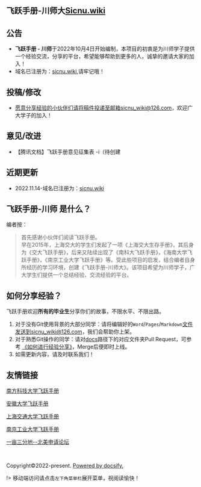 <!-- 运行时间统计 -->
  <!-- <script language=javascript>
    // window.onload = function(){
    //   siteTime();
    // }
    function siteTime() {
      window.setTimeout("siteTime()", 1000);
      var seconds = 1000;
      var minutes = seconds * 60;
      var hours = minutes * 60;
      var days = hours * 24;
      var years = days * 365;
      var today = new Date();
      var todayYear = today.getFullYear();
      var todayMonth = today.getMonth() + 1;
      var todayDate = today.getDate();
      var todayHour = today.getHours();
      var todayMinute = today.getMinutes();
      var todaySecond = today.getSeconds();
      // Date.UTC() -- 返回date对象距世界标准时间(UTC)1970年1月1日午夜之间的毫秒数(时间戳)
      // year - 作为date对象的年份，为4位年份值
      // month - 0-11之间的整数，做为date对象的月份
      // day - 1-31之间的整数，做为date对象的天数
      // hours - 0(午夜24点)-23之间的整数，做为date对象的小时数
      // minutes - 0-59之间的整数，做为date对象的分钟数
      // seconds - 0-59之间的整数，做为date对象的秒数
      // microseconds - 0-999之间的整数，做为date对象的毫秒数
      var t1 = Date.UTC(2022, 10, 4, 00, 00, 00); //2022-10-4 00:00:00
      var t2 = Date.UTC(todayYear, todayMonth, todayDate, todayHour, todayMinute, todaySecond);
      var diff = t2 - t1;
      var diffYears = Math.floor(diff / years);
      var diffDays = Math.floor((diff / days) - diffYears * 365);
      var diffHours = Math.floor((diff - (diffYears * 365 + diffDays) * days) / hours);
      var diffMinutes = Math.floor((diff - (diffYears * 365 + diffDays) * days - diffHours * hours) / minutes);
      var diffSeconds = Math.floor((diff - (diffYears * 365 + diffDays) * days - diffHours * hours - diffMinutes * minutes) / seconds);
      document.getElementById("sitetime").innerHTML = " 本网站已运行 " + diffYears + " 年 " + diffDays + " 天 " + diffHours + " 小时 " + diffMinutes + " 分钟 " + diffSeconds + " 秒 ";
    }siteTime();
  </script> -->

## 飞跃手册-川师大[Sicnu.wiki](https://www.sicnu.wiki)

## 公告

- **飞跃手册 - 川师**于2022年10月4日开始编制，本项目的初衷是为川师学子提供一个经验交流，分享的平台，希望能够帮助到更多的人，诚挚的邀请大家的加入！
- 域名已注册为：[sicnu.wiki](https://sicnu.wiki),请牢记哦！

## 投稿/修改

- 愿意分享经验的小伙伴们请将稿件投递至邮箱sicnu_wiki@126.com，欢迎广大学子的加入！

## 意见/改进

- 【腾讯文档】飞跃手册意见征集表 -i（待创建

## 近期更新
- 2022.11.14-域名已注册为：[sicnu.wiki](https://sicnu.wiki)
## 飞跃手册-川师 是什么？
编者按：
>首先感谢小伙伴们阅读飞跃手册。<br>
>早在2015年，上海交大的学生们发起了一项《上海交大生存手册》，其后身为《交大飞跃手册》，后来又陆续出现了《南科大飞跃手册》，《海南大学飞跃手册》，《南京工业大学飞跃手册》等。受此些项目的启发，结合编者自身所经历的学习环境，创建《飞跃手册-川师大》。该项目希望为川师学子，广大学生们提供一个总结经验、交流经验的平台。
## 如何分享经验？
飞跃手册欢迎**所有的毕业生**分享你们的故事，不限水平、不限出路。

1. 对于没有Git使用背景的大部分同学：请将编辑好的`Word`/`Pages`/`Markdown`文件发送到sicnu_wiki@126.com，我们会帮助你上架。
2. 对于熟悉Git操作的同学：请对[docs](https://github.com/SICNU-Application/wiki-SICNU/tree/master/docs)路径下的对应文件夹Pull Request，可参考 [《如何进行经验分享》](https://github.com/SICNU-Application/wiki-SICNU/blob/master/docs/%E5%A6%82%E4%BD%95%E4%BD%BF%E7%94%A8GitHub%E8%BF%9B%E8%A1%8C%E7%BB%8F%E9%AA%8C%E5%88%86%E4%BA%AB.md)，Merge后便即时上线。
3. 如需更新内容，请及时联系我们！


## 友情链接
[南方科技大学飞跃手册](https://sustech-application.com/#/?id=%e5%8d%97%e6%96%b9%e7%a7%91%e6%8a%80%e5%a4%a7%e5%ad%a6%e9%a3%9e%e8%b7%83%e6%89%8b%e5%86%8c)

[安徽大学飞跃手册](https://www.ahu.wiki/#/)

[上海交通大学飞跃手册](https://survivesjtu.github.io/SJTU-Application/#/)

[南京工业大学飞跃手册](https://github.com/yaoshun123/FLY_NJTech)

[一亩三分地--北美申请论坛](http://www.1point3acres.com/)

<br>

<!-- <span id="sitetime"></span><br> -->
<span>Copyright©2022-present.</span>
<span>[Powered by docsify.](https://github.com/docsifyjs/docsify)</span>
<br>


!> 移动端访问请点击`左下角菜单栏`展开菜单，祝阅读愉快！
<br>
<!-- `手册搭建：https://www.ahu.wiki/#/%E4%BB%8E0%E5%88%B01%E5%88%9B%E5%BB%BA%E5%AE%89%E5%BE%BD%E5%A4%A7%E5%AD%A6%E9%A3%9E%E8%B7%83%E6%89%8B%E5%86%8C` -->

<!-- ## 贡献者 -->
<!-- https://contrib.rocks/preview?repo=angular%2Fangular-ja 
Generate an image of contributors to keep your README.md in sync.
-->
<!-- <a href="https://github.com/orgs/SICNU-Application/people">
  <br><img src="https://contributors-img.web.app/image?repo=SUSTech-Application/SUSTechapplication" />
</a> -->

